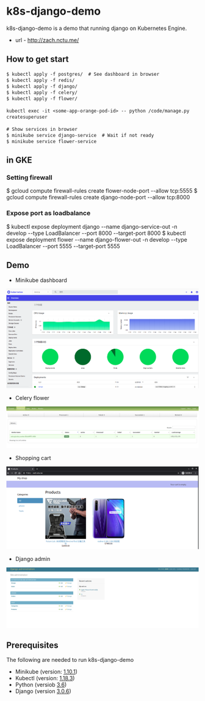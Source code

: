# k8s-django-demo
k8s-django-demo is a demo that running django on Kubernetes Engine.
- url - http://zach.nctu.me/

## How to get start
```
$ kubectl apply -f postgres/  # See dashboard in browser
$ kubectl apply -f redis/
$ kubectl apply -f django/
$ kubectl apply -f celery/
$ kubectl apply -f flower/

kubectl exec -it <some-app-orange-pod-id> -- python /code/manage.py createsuperuser

# Show services in browser
$ minikube service django-service  # Wait if not ready
$ minikube service flower-service

```
## in GKE
### Setting firewall
$ gcloud compute firewall-rules create flower-node-port --allow tcp:5555
$ gcloud compute firewall-rules create django-node-port --allow tcp:8000


### Expose port as loadbalance
$ kubectl expose deployment django --name django-service-out -n develop --type LoadBalancer --port 8000 --target-port 8000
$ kubectl expose deployment flower --name django-flower-out -n develop --type LoadBalancer --port 5555 --target-port 5555


## Demo
- Minikube dashboard

![](https://github.com/tony820315/kubernetes-django-demo/blob/master/pic/dashborad.png?raw=true)
- Celery flower

![](https://github.com/tony820315/kubernetes-django-demo/blob/master/pic/Celery_flower.png?raw=true)
- Shopping cart

![](https://github.com/tony820315/kubernetes-django-demo/blob/master/pic/Shopping_cart.png?raw=true)
- Django admin

![](https://github.com/tony820315/kubernetes-django-demo/blob/master/pic/Djang_admin.png?raw=true)

## Prerequisites
The following are needed to run k8s-django-demo
- Minikube (version: [1.10.1](https://github.com/kubernetes/minikube/releases/tag/v1.11.0))
- Kubectl (version: [1.18.3](https://kubernetes.io/docs/setup/release/notes/))
- Python (versiob [3.6](https://www.python.org/downloads/release/python-360/))
- Django (version [3.0.6](https://docs.djangoproject.com/en/3.0/releases/3.0.6/))
